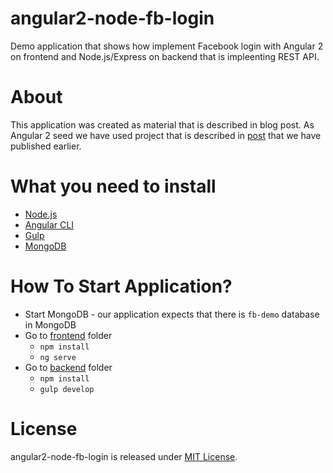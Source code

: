 # angular2-node-fb-login
Demo application that shows how implement Facebook login with Angular 2 on frontend and Node.js/Express on backend that is impleenting REST API.

# About

This application was created as material that is described in blog post.
As Angular 2 seed we have used project that is described in [post](https://medium.com/@robince885/angular-2-project-with-bootstrap-1e6fc82dc017) that we have published earlier. 

# What you need to install

* [Node.js](https://nodejs.org/en/)
* [Angular CLI](https://cli.angular.io/)
* [Gulp](http://gulpjs.com/)
* [MongoDB](https://www.mongodb.com/)

# How To Start Application?

* Start MongoDB - our application expects that there is `fb-demo` database in MongoDB
* Go to [frontend](https://github.com/GenFirst/angular2-node-fb-login/tree/master/frontend) folder
    * `npm install`
    * `ng serve`
* Go to [backend](https://github.com/GenFirst/angular2-node-fb-login/tree/master/frontend) folder
    * `npm install`
    * `gulp develop`
    
# License

angular2-node-fb-login is released under [MIT License](https://opensource.org/licenses/MIT).
